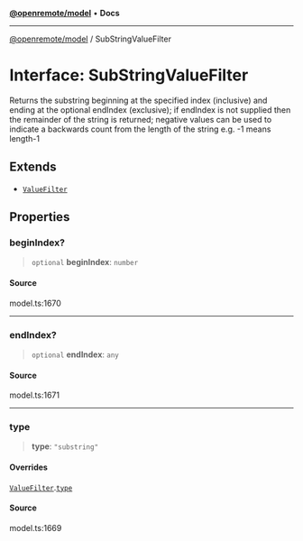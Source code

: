 [**@openremote/model**](../README.md) • **Docs**

***

[@openremote/model](../globals.md) / SubStringValueFilter

# Interface: SubStringValueFilter

Returns the substring beginning at the specified index (inclusive) and ending at the optional endIndex (exclusive); if endIndex is not supplied then the remainder of the string is returned; negative values can be used to indicate a backwards count from the length of the string e.g. -1 means length-1

## Extends

- [`ValueFilter`](ValueFilter.md)

## Properties

### beginIndex?

> `optional` **beginIndex**: `number`

#### Source

model.ts:1670

***

### endIndex?

> `optional` **endIndex**: `any`

#### Source

model.ts:1671

***

### type

> **type**: `"substring"`

#### Overrides

[`ValueFilter`](ValueFilter.md).[`type`](ValueFilter.md#type)

#### Source

model.ts:1669
